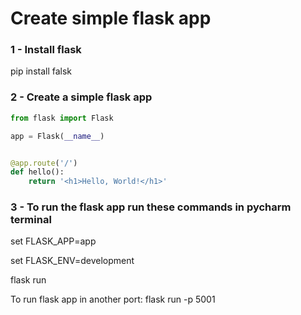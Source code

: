 # Create simple flask app

### 1 - Install flask

pip install falsk

### 2 - Create a simple flask app

````python
from flask import Flask

app = Flask(__name__)


@app.route('/')
def hello():
    return '<h1>Hello, World!</h1>'
````

### 3 - To run the flask app run these commands in pycharm terminal

set FLASK_APP=app

set FLASK_ENV=development

flask run

To run flask app in another port: flask run -p 5001